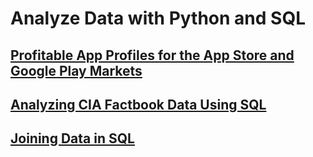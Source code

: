 # Analyze Data with Python and SQL 

## [Profitable App Profiles for the App Store and Google Play Markets](./python/Profitable_App_Profiles_for_the_App_Store_and_Google_Play_Markets.ipynb)

## [Analyzing CIA Factbook Data Using SQL](./sql/CIAFactbook.ipynb)

## [Joining Data in SQL](./sql/JoiningDatainSQL.ipynb)


